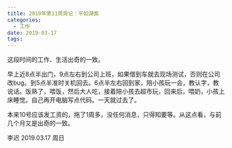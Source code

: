 ```yaml
---
title: 2019年第11周周记：平如湖面
categories:
  - 工作
date: 2019-03-17
tags:
---
```

这段时间的工作、生活出奇的一致。  
<!-- more -->
早上近8点半出门，9点左右到公司上班，如果借到车就去现场测试，否则在公司改bug。到5点半准时关机回去。6点半左右回到家，陪小孩玩一会，教认字，教说话。饭熟了，喂饭，然后大人吃，接着陪小孩去超市玩，回来后，喂奶，小孩上床睡觉。自己再开电脑写点代码。一天就过去了。  

本来10号应该发工资的，拖了1周多，没任何消息，只得知要等。从这点看，与前几个月又是出奇的一致。

李迟 2019.03.17 周日
